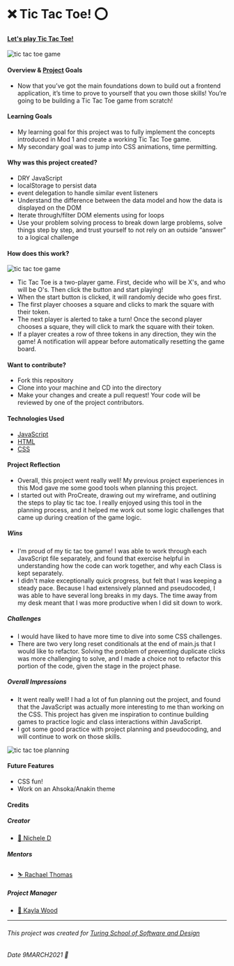 # ❌ Tic Tac Toe! ⭕️
#### [Let's play Tic Tac Toe!](https://nichelicorn.github.io/tic-tac-toe/)

![tic tac toe game](https://user-images.githubusercontent.com/63027000/110566904-e74be200-810d-11eb-9085-6b6f4108e428.gif)

#### Overview & [Project](https://frontend.turing.io/projects/module-1/tic-tac-toe-solo.html) Goals
- Now that you’ve got the main foundations down to build out a frontend application, it’s time to prove to yourself that you own those skills! You’re going to be building a Tic Tac Toe game from scratch!

#### Learning Goals
- My learning goal for this project was to fully implement the concepts introduced in Mod 1 and create a working Tic Tac Toe game.
- My secondary goal was to jump into CSS animations, time permitting.

#### Why was this project created?
- DRY JavaScript
- localStorage to persist data
- event delegation to handle similar event listeners
- Understand the difference between the data model and how the data is displayed on the DOM
- Iterate through/filter DOM elements using for loops
- Use your problem solving process to break down large problems, solve things step by step, and trust yourself to not rely on an outside “answer” to a logical challenge

#### How does this work?

![tic tac toe game](https://user-images.githubusercontent.com/63027000/110566904-e74be200-810d-11eb-9085-6b6f4108e428.gif)

- Tic Tac Toe is a two-player game. First, decide who will be X's, and who will be O's. Then click the button and start playing!
- When the start button is clicked, it will randomly decide who goes first.
- The first player chooses a square and clicks to mark the square with their token.
- The next player is alerted to take a turn! Once the second player chooses a square, they will click to mark the square with their token.
- If a player creates a row of three tokens in any direction, they win the game! A notification will appear before automatically resetting the game board.

#### Want to contribute?
- Fork this repository
- Clone into your machine and CD into the directory
- Make your changes and create a pull request! Your code will be reviewed by one of the project contributors.

#### Technologies Used
- [JavaScript](https://developer.mozilla.org/en-US/docs/Web/javascript)
- [HTML](https://developer.mozilla.org/en-US/docs/Web/HTML)
- [CSS](https://developer.mozilla.org/en-US/docs/Web/CSS)

#### Project Reflection
- Overall, this project went really well! My previous project experiences in this Mod gave me some good tools when planning this project.
- I started out with ProCreate, drawing out my wireframe, and outlining the steps to play tic tac toe. I really enjoyed using this tool in the planning process, and it helped me work out some logic challenges that came up during creation of the game logic.

##### Wins
- I'm proud of my tic tac toe game! I was able to work through each JavaScript file separately, and found that exercise helpful in understanding how the code can work together, and why each Class is kept separately.
- I didn't make exceptionally quick progress, but felt that I was keeping a steady pace. Because I had extensively planned and pseudocoded, I was able to have several long breaks in my days. The time away from my desk meant that I was more productive when I did sit down to work.

##### Challenges
- I would have liked to have more time to dive into some CSS challenges.
- There are two very long reset conditionals at the end of main.js that I would like to refactor. Solving the problem of preventing duplicate clicks was more challenging to solve, and I made a choice not to refactor this portion of the code, given the stage in the project phase.

##### Overall Impressions
- It went really well! I had a lot of fun planning out the project, and found that the JavaScript was actually more interesting to me than working on the CSS. This project has given me inspiration to continue building games to practice logic and class interactions within JavaScript.
- I got some good practice with project planning and pseudocoding, and will continue to work on those skills.

![tic tac toe planning](https://user-images.githubusercontent.com/63027000/110567112-38f46c80-810e-11eb-8871-0acb905ded84.gif)


#### Future Features
- CSS fun!
- Work on an Ahsoka/Anakin theme

#### Credits
##### Creator
- [🌿 Nichele D](https://github.com/nichelicorn)
##### Mentors
- [⛷ Rachael Thomas](https://github.com/rachael-t)
##### Project Manager
- [🧵 Kayla Wood](https://github.com/kaylaewood)
**************************************************************************

###### This project was created for [Turing School of Software and Design](https://turing.io/)
###### Date 9MARCH2021 🌱
